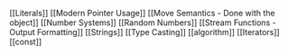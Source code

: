 [[Literals]]
[[Modern Pointer Usage]]
[[Move Semantics - Done with the object]]
[[Number Systems]]
[[Random Numbers]]
[[Stream Functions - Output Formatting]]
[[Strings]]
[[Type Casting]]
[[algorithm]]
[[Iterators]]
[[const]]